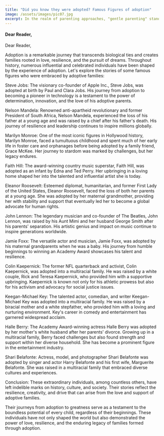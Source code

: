 ```yaml
---
title: "Did you know they were adopted? Famous Figures of adoption"
image: /assets/images/pic07.jpg
excerpt: In the realm of parenting approaches, "gentle parenting" stands as a philosophy centered on fostering a nurturing, respectful, and empathetic relationship between parents and children. 
---
```



#### Dear Reader,
Dear Reader,

Adoption is a remarkable journey that transcends biological ties and creates families rooted in love, resilience, and the pursuit of dreams. Throughout history, numerous influential and celebrated individuals have been shaped by the experience of adoption. Let's explore the stories of some famous figures who were embraced by adoptive families:

Steve Jobs: The visionary co-founder of Apple Inc., Steve Jobs, was adopted at birth by Paul and Clara Jobs. His journey from adoption to becoming a pioneer in technology is a testament to the power of determination, innovation, and the love of his adoptive parents.

Nelson Mandela: Renowned anti-apartheid revolutionary and former President of South Africa, Nelson Mandela, experienced the loss of his father at a young age and was raised by a chief after his father's death. His journey of resilience and leadership continues to inspire millions globally.

Marilyn Monroe: One of the most iconic figures in Hollywood history, Marilyn Monroe, faced a tumultuous childhood and spent much of her early life in foster care and orphanages before being adopted by a family friend, Grace McKee. Her journey to stardom was marked by challenges, but her legacy endures.

Faith Hill: The award-winning country music superstar, Faith Hill, was adopted as an infant by Edna and Ted Perry. Her upbringing in a loving home shaped her into the talented and influential artist she is today.

Eleanor Roosevelt: Esteemed diplomat, humanitarian, and former First Lady of the United States, Eleanor Roosevelt, faced the loss of both her parents at a young age. She was adopted by her maternal grandmother, providing her with stability and support that eventually led her to become a global advocate for human rights.

John Lennon: The legendary musician and co-founder of The Beatles, John Lennon, was raised by his Aunt Mimi and her husband George Smith after his parents' separation. His artistic genius and impact on music continue to inspire generations worldwide.

Jamie Foxx: The versatile actor and musician, Jamie Foxx, was adopted by his maternal grandparents when he was a baby. His journey from humble beginnings to winning an Academy Award showcases his talent and resilience.

Colin Kaepernick: The former NFL quarterback and activist, Colin Kaepernick, was adopted into a multiracial family. He was raised by a white couple, Rick and Teresa Kaepernick, who provided him with a supportive upbringing. Kaepernick is known not only for his athletic prowess but also for his activism and advocacy for social justice issues.

Keegan-Michael Key: The talented actor, comedian, and writer Keegan-Michael Key was adopted into a multiracial family. He was raised by a biracial mother and a white stepfather, who provided him with a loving and nurturing environment. Key's career in comedy and entertainment has garnered widespread acclaim.

Halle Berry: The Academy Award-winning actress Halle Berry was adopted by her mother's white husband after her parents' divorce. Growing up in a multiracial family, Berry faced challenges but also found strength and support within her diverse household. She has become a prominent figure in the entertainment industry.

Shari Belafonte: Actress, model, and photographer Shari Belafonte was adopted by singer and actor Harry Belafonte and his first wife, Marguerite Belafonte. She was raised in a multiracial family that embraced diverse cultures and experiences.



Conclusion:
These extraordinary individuals, among countless others, have left indelible marks on history, culture, and society. Their stories reflect the resilience, creativity, and drive that can arise from the love and support of adoptive families.

Their journeys from adoption to greatness serve as a testament to the boundless potential of every child, regardless of their beginnings. These individuals have not only shaped the world but also demonstrated the power of love, resilience, and the enduring legacy of families formed through adoption.